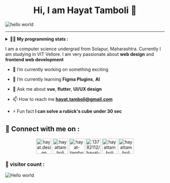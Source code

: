 <h1 align="center" > Hi, I am Hayat Tamboli 👋</h1>

![hello world](https://github.com/hayat-tamboli/hayat-tamboli/raw/master/hello-world.png)

<hr/>

<details> 
 <summary> <b>👨‍💻 My programming stats : </b></summary>

<br>

<div align="center">
  
![Hayat's github stats](https://github-readme-stats.vercel.app/api?username=hayat-tamboli&show_icons=true&title_color=2257EA&icon_color=2257EA&bg_color=f7f7f7)
![Top Langs](https://github-readme-stats.vercel.app/api/top-langs/?username=hayat-tamboli&title_color=2257EA&bg_color=f7f7f7&layout=compact&hide=html)

</div>

<a href="https://stackoverflow.com/users/13782112/hayat-tamboli"><img src="https://stackoverflow.com/users/flair/13782112.png?theme=clean" width="208" height="58" alt="profile for Hayat Tamboli at Stack Overflow, Q&amp;A for professional and enthusiast programmers" title="profile for Hayat Tamboli at Stack Overflow, Q&amp;A for professional and enthusiast programmers"></a>

<!--START_SECTION:waka-->
![Code Time](http://img.shields.io/badge/Code%20Time-804%20hrs%2039%20mins-blue)

![Lines of code](https://img.shields.io/badge/From%20Hello%20World%20I%27ve%20Written-1.7%20million%20lines%20of%20code-blue)

**I'm a Night 🦉** 

```text
🌞 Morning                319 commits         █░░░░░░░░░░░░░░░░░░░░░░░░   04.76 % 
🌆 Daytime                2533 commits        █████████░░░░░░░░░░░░░░░░   37.81 % 
🌃 Evening                2313 commits        █████████░░░░░░░░░░░░░░░░   34.53 % 
🌙 Night                  1534 commits        ██████░░░░░░░░░░░░░░░░░░░   22.90 % 
```
📅 **I'm Most Productive on Wednesday** 

```text
Monday                   870 commits         ███░░░░░░░░░░░░░░░░░░░░░░   12.99 % 
Tuesday                  1056 commits        ████░░░░░░░░░░░░░░░░░░░░░   15.76 % 
Wednesday                1079 commits        ████░░░░░░░░░░░░░░░░░░░░░   16.11 % 
Thursday                 780 commits         ███░░░░░░░░░░░░░░░░░░░░░░   11.64 % 
Friday                   934 commits         ███░░░░░░░░░░░░░░░░░░░░░░   13.94 % 
Saturday                 1006 commits        ████░░░░░░░░░░░░░░░░░░░░░   15.02 % 
Sunday                   974 commits         ████░░░░░░░░░░░░░░░░░░░░░   14.54 % 
```


📊 **This Week I Spent My Time On** 

```text
💬 Programming Languages: 
No Activity Tracked This Week
```

**I Mostly Code in Dart** 

```text
HTML                     6 repos             ██░░░░░░░░░░░░░░░░░░░░░░░   08.82 % 
TypeScript               5 repos             ██░░░░░░░░░░░░░░░░░░░░░░░   07.35 % 
C++                      4 repos             █░░░░░░░░░░░░░░░░░░░░░░░░   05.88 % 
CSS                      4 repos             █░░░░░░░░░░░░░░░░░░░░░░░░   05.88 % 
Kotlin                   2 repos             █░░░░░░░░░░░░░░░░░░░░░░░░   02.94 % 
```




 Last Updated on 26/07/2023 01:22:04 UTC
<!--END_SECTION:waka-->

</details>

I am a computer science undergrad from Solapur, Maharashtra. Currently I am studying in VIT Vellore. I am very passionate about __web design__ and __frontend web development__


- 🔭 I’m currently working on something exciting

- 🌱 I’m currently learning **Figma Plugins**, **AI**

- 💬 Ask me about **vue**, **flutter**, **UI/UX design**

- 📫 How to reach me **hayat.tamboli@gmail.com**

- ⚡ Fun fact **I can solve a rubick's cube under 30 sec**

## 🔗 Connect with me on :

<p align="center">
<a href="https://hayat.design/" target="blank"><img align="center" src="https://cdn-icons-png.flaticon.com/512/4302/4302080.png" alt="hayat.design" height="48" width="48" /></a>
<a href="https://twitter.com/hayattamboli" target="blank"><img align="center" src="https://cdn-icons-png.flaticon.com/512/2111/2111580.png" alt="hayattamboli" height="48" width="48" /></a>
<a href="https://linkedin.com/in/hayat-tamboli" target="blank"><img align="center" src="https://cdn-icons-png.flaticon.com/512/2111/2111368.png" alt="hayat-tamboli" height="48" width="48" /></a>
<a href="https://stackoverflow.com/users/13782112/hayat-tamboli" target="blank"><img align="center" src="https://cdn-icons-png.flaticon.com/512/2111/2111516.png" alt="13782112/hayat-tamboli" height="48" width="48" /></a>
<a href="https://instagram.com/hayattamboli" target="blank"><img align="center" src="https://cdn-icons-png.flaticon.com/512/3955/3955027.png" alt="hayattamboli" height="48" width="48" /></a>
<a href="https://dribbble.com/hayattamboli" target="blank"><img align="center" src="https://cdn-icons-png.flaticon.com/512/3536/3536685.png" alt="hayattamboli" height="48" width="48" /></a>
</p>


### 👀 visitor count :

<img src="https://profile-counter.glitch.me/hayat-tamboli/count.svg" alt="Hello world" />
